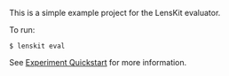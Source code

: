 This is a simple example project for the LensKit evaluator.



To run:

    $ lenskit eval

See [Experiment Quickstart](http://lenskit.org./documentation/evaluator/quickstart/) for more
information.
